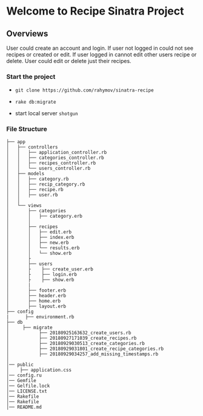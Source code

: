 # Welcome to Recipe Sinatra Project

## Overviews
  User could create an account and login. If user not logged in could not see recipes or created or edit. If user logged in cannot edit other users recipe or delete. User could edit or delete just their recipes.

### Start the project

* ```git clone https://github.com/rahymov/sinatra-recipe ```

* ``` rake db:migrate ```

* start local server ``` shotgun ```

### File Structure
```
├── app
│   ├── controllers
│   │   ├── application_controller.rb
│   │   ├── categories_controller.rb
│   │   ├── recipes_controller.rb
│   │   └── users_controller.rb
│   ├── models
│   │   ├── category.rb
│   │   ├── recip_category.rb
│   │   ├── recipe.rb
│   │   ├── user.rb
│   │   
│   └── views
│       ├── categories
│       │   ├── category.erb
│       │   
│       ├── recipes
│       │   ├── edit.erb
│       │   ├── index.erb
│       │   ├── new.erb
│       │   └── results.erb
│       │   └── show.erb
│       ├
│       ├── users
│       ├    ├── create_user.erb
│       ├    ├── login.erb
│       ├    ├── show.erb
│       |    
│       ├── footer.erb
│       ├── header.erb
│       ├── home.erb
│       ├── layout.erb
├── config
|      ├── environment.rb
├── db
│     ├── migrate
│           ├── 20180925163632_create_users.rb
│           ├── 20180927171039_create_recipes.rb
│           ├── 20180929030513_create_categories.rb
│           ├── 20180929031801_create_recipe_categories.rb
│           ├── 20180929034257_add_missing_timestamps.rb
│
│── public
│    ├── application.css
│── config.ru
│── Gemfile    
│── Gelfile.lock
│── LICENSE.txt
│── Rakefile
│── Rakefile
│── README.md     
```
